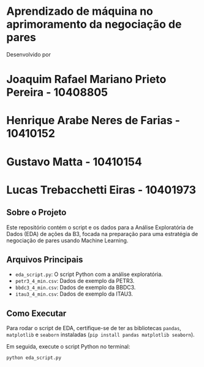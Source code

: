 # Aprendizado de máquina no aprimoramento da negociação de pares

Desenvolvido por
# Joaquim Rafael Mariano Prieto Pereira - 10408805
# Henrique Arabe Neres de Farias - 10410152
# Gustavo Matta - 10410154
# Lucas Trebacchetti Eiras - 10401973

## Sobre o Projeto

Este repositório contém o script e os dados para a Análise Exploratória de Dados (EDA) de ações da B3, focada na preparação para uma estratégia de negociação de pares usando Machine Learning.

## Arquivos Principais

*   `eda_script.py`: O script Python com a análise exploratória.
*   `petr3_4_min.csv`: Dados de exemplo da PETR3.
*   `bbdc3_4_min.csv`: Dados de exemplo da BBDC3.
*   `itau3_4_min.csv`: Dados de exemplo da ITAU3.

## Como Executar

Para rodar o script de EDA, certifique-se de ter as bibliotecas `pandas`, `matplotlib` e `seaborn` instaladas (`pip install pandas matplotlib seaborn`).

Em seguida, execute o script Python no terminal:

```bash
python eda_script.py
